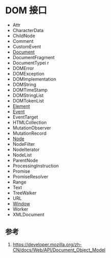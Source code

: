 # DOM 接口

- Attr
- CharacterData
- ChildNode 
- Comment
- CustomEvent
- [Document](Document.md)
- DocumentFragment
- DocumentTypei r
- DOMError
- DOMException
- DOMImplementation
- DOMString
- DOMTimeStamp
- DOMStringList
- DOMTokenList
- [Element](./Element.md)
- [Event](./Event.md)
- EventTarget
- HTMLCollection
- MutationObserver
- MutationRecord
- [Node](./Node.md)
- NodeFilter
- NodeIterator
- NodeList
- ParentNode
- ProcessingInstruction
- Promise
- PromiseResolver
- Range
- Text
- TreeWalker
- URL
- [Window](./Window.md)
- Worker
- XMLDocument


## 参考

1. https://developer.mozilla.org/zh-CN/docs/Web/API/Document_Object_Model